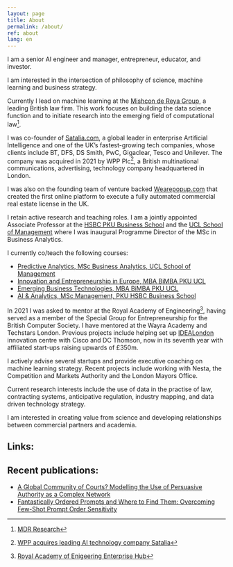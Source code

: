 ```yaml
---
layout: page
title: About
permalink: /about/
ref: about
lang: en
---
```



I am a senior AI engineer and manager, entrepreneur, educator, and investor. 

I am interested in the intersection of philosophy of science, machine learning and business strategy.

Currently I lead on machine learning at the [Mishcon de Reya Group](https://www.mishcon.com/), a leading British law firm. This work focuses on building the data science function and to initiate research into the emerging field of computational law[^MDR]. 

I was co-founder of [Satalia.com](https://www.satalia.com/), a global leader in enterprise Artificial Intelligence and one of the UK’s fastest-growing tech companies, whose clients include BT, DFS, DS Smith, PwC, Gigaclear, Tesco and Unilever. The company was acquired in 2021 by WPP Plc[^WPP], a British multinational communications, advertising, technology company headquartered in London. 

I was also on the founding team of venture backed [Wearepopup.com](http://wearepopup.com/) that created the first online platform to execute a fully automated commercial real estate license in the UK. 

I retain active research and teaching roles. I am a jointly appointed Associate Professor at the [HSBC PKU Business School](https://english.phbs.pku.edu.cn/) and the [UCL School of Management](https://www.mgmt.ucl.ac.uk/) where I was inaugural Programme Director of the MSc in Business Analytics. 

I currently co/teach the following courses:

* [Predictive Analytics, MSc Business Analytics, UCL School of Management](http://www.mgmt.ucl.ac.uk/business-analytics#overview)
* [Innovation and Entrepreneurship in Europe, MBA BiMBA PKU UCL](https://www.mgmt.ucl.ac.uk/mba-peking-university)
* [Emerging Business Technologies, MBA BiMBA PKU UCL](https://en.bimba.pku.edu.cn/programmes/PKU_UCL_MBA/Curriculum_ucl/index.htm)
* [AI & Analytics, MSc Management, PKU HSBC Business School](https://www.pku.org.uk/)

In 2021 I was asked to mentor at the Royal Academy of Engineering[^RAE], having served as a member of the Special Group for Entrepreneurship for the British Computer Society. I have mentored at the Wayra Academy and Techstars London. Previous projects include helping set up [IDEALondon](https://www.idealondon.co.uk/) innovation centre with Cisco and DC Thomson, now in its seventh year with affiliated start-ups raising upwards of £350m. 

I actively advise several startups and provide executive coaching on machine learning strategy. Recent projects include working with Nesta, the Competition and Markets Authority and the London Mayors Office. 

Current research interests include the use of data in the practise of law, contracting systems, anticipative regulation, industry mapping, and data driven technology strategy. 

I am interested in creating value from science and developing relationships between commercial partners and academia.

## Links:
[^WPP]:[WPP acquires leading AI technology company Satalia](https://www.wpp.com/news/2021/08/wpp-acquires-leading-ai-technology-company-satalia)
[^RAE]:[Royal Academy of Enigeering Enterprise Hub](https://enterprisehub.raeng.org.uk/entrepreneurs/mentors/alastair-moore/)
[^MDR]:[MDR Research](https://mdrresearch.co.uk/)

## Recent publications: 

* [A Global Community of Courts? Modelling the Use of Persuasive Authority as a Complex Network](https://www.frontiersin.org/articles/10.3389/fphy.2021.665719/full)
* [Fantastically Ordered Prompts and Where to Find Them: Overcoming Few-Shot Prompt Order Sensitivity](https://arxiv.org/abs/2104.08786)
